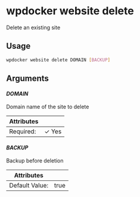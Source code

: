 # wpdocker website delete

Delete an existing site

## Usage

```bash
wpdocker website delete DOMAIN [BACKUP]
```

## Arguments

#### *DOMAIN*

Domain name of the site to delete

| Attributes      | &nbsp;
|-----------------|-------------
| Required:       | ✓ Yes

#### *BACKUP*

Backup before deletion

| Attributes      | &nbsp;
|-----------------|-------------
| Default Value:  | true



